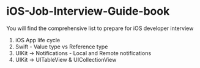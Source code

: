 # iOS-Job-Interview-Guide-book
You will find the comprehensive list to prepare for iOS developer interview 

1. iOS App life cycle
2. Swift - Value type vs Reference type
3. UIKit -> Notifications - Local and Remote notifications
4. UIKit -> UITableView & UICollectionView 
